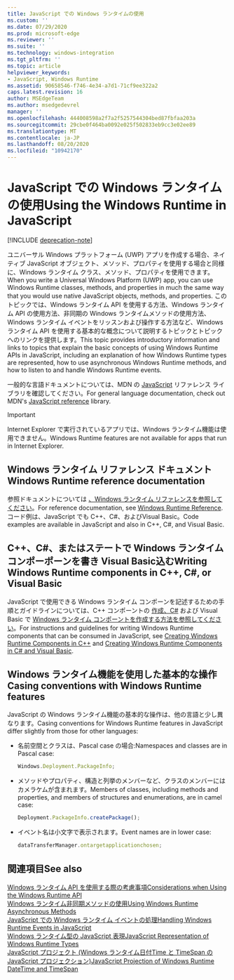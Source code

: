 ```yaml
---
title: JavaScript での Windows ランタイムの使用
ms.custom: ''
ms.date: 07/29/2020
ms.prod: microsoft-edge
ms.reviewer: ''
ms.suite: ''
ms.technology: windows-integration
ms.tgt_pltfrm: ''
ms.topic: article
helpviewer_keywords:
- JavaScript, Windows Runtime
ms.assetid: 90658546-f746-4e34-a7d1-71cf9ee322a2
caps.latest.revision: 16
author: MSEdgeTeam
ms.author: msedgedevrel
manager: ''
ms.openlocfilehash: 444008598a2f7a2f5257544304bed87fbfaa203a
ms.sourcegitcommit: 29cbe0f464ba0092e025f502833eb9cc3e02ee89
ms.translationtype: MT
ms.contentlocale: ja-JP
ms.lasthandoff: 08/20/2020
ms.locfileid: "10942170"
---
```

# <span data-ttu-id="a32b4-102">JavaScript での Windows ランタイムの使用</span><span class="sxs-lookup"><span data-stu-id="a32b4-102">Using the Windows Runtime in JavaScript</span></span>  

[!INCLUDE [deprecation-note](../includes/legacy-edge-note.md)]  

<span data-ttu-id="a32b4-103">ユニバーサル Windows プラットフォーム \(UWP\) アプリを作成する場合、ネイティブ JavaScript オブジェクト、メソッド、プロパティを使用する場合と同様に、Windows ランタイム クラス、メソッド、プロパティを使用できます。</span><span class="sxs-lookup"><span data-stu-id="a32b4-103">When you write a Universal Windows Platform \(UWP\) app, you can use Windows Runtime classes, methods, and properties in much the same way that you would use native JavaScript objects, methods, and properties.</span></span>  <span data-ttu-id="a32b4-104">このトピックでは、Windows ランタイム API を使用する方法、Windows ランタイム API の使用方法、非同期の Windows ランタイムメソッドの使用方法、Windows ランタイム イベントをリッスンおよび操作する方法など、Windows ランタイム API を使用する基本的な概念について説明するトピックとトピックへのリンクを提供します。</span><span class="sxs-lookup"><span data-stu-id="a32b4-104">This topic provides introductory information and links to topics that explain the basic concepts of using Windows Runtime APIs in JavaScript, including an explanation of how Windows Runtime types are represented, how to use asynchronous Windows Runtime methods, and how to listen to and handle Windows Runtime events.</span></span>  

<span data-ttu-id="a32b4-105">一般的な言語ドキュメントについては、MDN の [JavaScript][MDNJavascriptReference] リファレンス ライブラリを確認してください。</span><span class="sxs-lookup"><span data-stu-id="a32b4-105">For general language documentation, check out MDN's [JavaScript reference][MDNJavascriptReference] library.</span></span>  

> [!IMPORTANT]
> <span data-ttu-id="a32b4-106">Internet Explorer で実行されているアプリでは、Windows ランタイム機能は使用できません。</span><span class="sxs-lookup"><span data-stu-id="a32b4-106">Windows Runtime features are not available for apps that run in Internet Explorer.</span></span>  

## <span data-ttu-id="a32b4-107">Windows ランタイム リファレンス ドキュメント</span><span class="sxs-lookup"><span data-stu-id="a32b4-107">Windows Runtime reference documentation</span></span>  

<span data-ttu-id="a32b4-108">参照ドキュメントについては [、Windows ランタイム リファレンスを参照してください][UwpApiIndex]。</span><span class="sxs-lookup"><span data-stu-id="a32b4-108">For reference documentation, see [Windows Runtime Reference][UwpApiIndex].</span></span>  <span data-ttu-id="a32b4-109">コード例は、JavaScript でも C++、C#、およびVisual Basic。</span><span class="sxs-lookup"><span data-stu-id="a32b4-109">Code examples are available in JavaScript and also in C++, C#, and Visual Basic.</span></span>  

## <span data-ttu-id="a32b4-110">C++、C#、またはステートで Windows ランタイム コンポーポーンを書き Visual Basic込む</span><span class="sxs-lookup"><span data-stu-id="a32b4-110">Writing Windows Runtime components in C++, C#, or Visual Basic</span></span>  

<span data-ttu-id="a32b4-111">JavaScript で使用できる Windows ランタイム コンポーンを記述するための手順とガイドラインについては、C++ コンポーントの [作成、C#][WindowsUwpWinrtCpp] および Visual Basic で [Windows ランタイム コンポーントを作成する方法を参照してください][WindowsUwpWinrtCsharpVb]。</span><span class="sxs-lookup"><span data-stu-id="a32b4-111">For instructions and guidelines for writing Windows Runtime components that can be consumed in JavaScript, see [Creating Windows Runtime Components in C++][WindowsUwpWinrtCpp] and [Creating Windows Runtime Components in C# and Visual Basic][WindowsUwpWinrtCsharpVb].</span></span>  

## <span data-ttu-id="a32b4-112">Windows ランタイム機能を使用した基本的な操作</span><span class="sxs-lookup"><span data-stu-id="a32b4-112">Casing conventions with Windows Runtime features</span></span>  

<span data-ttu-id="a32b4-113">JavaScript の Windows ランタイム機能の基本的な操作は、他の言語と少し異なります。</span><span class="sxs-lookup"><span data-stu-id="a32b4-113">Casing conventions for Windows Runtime features in JavaScript differ slightly from those for other languages:</span></span>  

*   <span data-ttu-id="a32b4-114">名前空間とクラスは、Pascal case の場合:</span><span class="sxs-lookup"><span data-stu-id="a32b4-114">Namespaces and classes are in Pascal case:</span></span>  
    
    ```javascript
    Windows.Deployment.PackageInfo;
    ```  
    
*   <span data-ttu-id="a32b4-115">メソッドやプロパティ、構造と列挙のメンバーなど、クラスのメンバーにはカメラケムが含まれます。</span><span class="sxs-lookup"><span data-stu-id="a32b4-115">Members of classes, including methods and properties, and members of structures and enumerations, are in camel case:</span></span>  
    
    ```javascript
    Deployment.PackageInfo.createPackage();
    ```  
    
*   <span data-ttu-id="a32b4-116">イベント名は小文字で表示されます。</span><span class="sxs-lookup"><span data-stu-id="a32b4-116">Event names are in lower case:</span></span>  
    
    ```javascript
    dataTransferManager.ontargetapplicationchosen;
    ```  

## <span data-ttu-id="a32b4-117">関連項目</span><span class="sxs-lookup"><span data-stu-id="a32b4-117">See also</span></span>  

[<span data-ttu-id="a32b4-118">Windows ランタイム API を使用する際の考慮事項</span><span class="sxs-lookup"><span data-stu-id="a32b4-118">Considerations when Using the Windows Runtime API</span></span>][WindowsRuntimeConsiderationsApi]  
[<span data-ttu-id="a32b4-119">Windows ランタイム非同期メソッドの使用</span><span class="sxs-lookup"><span data-stu-id="a32b4-119">Using Windows Runtime Asynchronous Methods</span></span>][WindowsRuntimeAsynchronousMethods]   
[<span data-ttu-id="a32b4-120">JavaScript での Windows ランタイム イベントの処理</span><span class="sxs-lookup"><span data-stu-id="a32b4-120">Handling Windows Runtime Events in JavaScript</span></span>][WindowsRuntimeEventsJavascript]   
[<span data-ttu-id="a32b4-121">Windows ランタイム型の JavaScript 表現</span><span class="sxs-lookup"><span data-stu-id="a32b4-121">JavaScript Representation of Windows Runtime Types</span></span>][WindowsRuntimeJavascriptTypes]   
[<span data-ttu-id="a32b4-122">JavaScript プロジェクト (Windows ランタイム日付Time と TimeSpan の JavaScript プロジェクション)</span><span class="sxs-lookup"><span data-stu-id="a32b4-122">JavaScript Projection of Windows Runtime DateTime and TimeSpan</span></span>][WindowsRuntimeDatetimeTimespan]  

<!-- links  -->  

[WindowsRuntimeConsiderationsApi]: ./considerations-when-using-the-windows-runtime-api.md "Windows ランタイム API を使用する場合の考慮事例 |Microsoft ドキュメント"  
[WindowsRuntimeEventsJavascript]: ./handling-windows-runtime-events-in-javascript.md "JavaScript での Windows ランタイム イベントの使用 |Microsoft ドキュメント"  
[WindowsRuntimeJavascriptTypes]: ./javascript-representation-of-windows-runtime-types.md "Windows ランタイムの種類の JavaScript 表記 |Microsoft ドキュメント"  
[WindowsRuntimeAsynchronousMethods]: ./using-windows-runtime-asynchronous-methods.md "Windows ランタイム非同期の方法を使用する |Microsoft ドキュメント"  
[WindowsRuntimeDatetimeTimespan]: ./windows-runtime-datetime-and-timespan-representations.md "Windows ランタイムの DateTime と TimeSpan Representations |Microsoft ドキュメント"  

[UwpApiIndex]: /uwp/api/index "Windows UWP 名前空間 |Microsoft ドキュメント"  
[WindowsUwpWinrtCpp]: /windows/uwp/winrt-components/creating-windows-runtime-components-in-cpp "C++/CX を使用した Windows ランタイム コンポーネント |Microsoft ドキュメント"  
[WindowsUwpWinrtCsharpVb]: /windows/uwp/winrt-components/creating-windows-runtime-components-in-csharp-and-visual-basic "C# およびデバイスを使用した Windows ランタイム コンポーVisual BasicンVisual Basic |Microsoft ドキュメント"  

[MDNJavascriptReference]: https://developer.mozilla.org/docs/Web/JavaScript/Reference "JavaScript リファレンス |MDN"  
